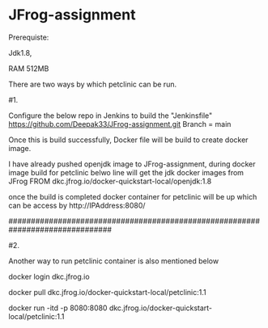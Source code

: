 # JFrog-assignment

Prerequiste:

Jdk1.8,

RAM 512MB

There are two ways by which petclinic can be run.

#1. 

Configure the below repo in Jenkins to build the "Jenkinsfile"
https://github.com/Deepak33/JFrog-assignment.git
Branch = main

Once this is build successfully, Docker file will be build to create docker image.


I have already pushed openjdk image to JFrog-assignment, during docker image build for petclinic belwo line will get the jdk docker images from JFrog
FROM dkc.jfrog.io/docker-quickstart-local/openjdk:1.8

once the build is completed docker container for petclinic will be up which can be access  by http://IPAddress:8080/

###############################################################################

#2.

Another way to run petclinic container is also mentioned below

docker login dkc.jfrog.io

docker pull dkc.jfrog.io/docker-quickstart-local/petclinic:1.1

docker run -itd -p 8080:8080  dkc.jfrog.io/docker-quickstart-local/petclinic:1.1